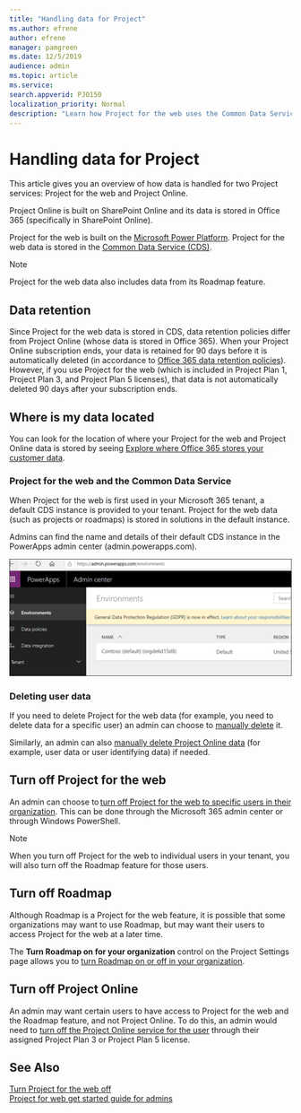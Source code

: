 ```yaml
---
title: "Handling data for Project"
ms.author: efrene
author: efrene
manager: pamgreen
ms.date: 12/5/2019
audience: admin
ms.topic: article
ms.service: 
search.appverid: PJO150
localization_priority: Normal
description: "Learn how Project for the web uses the Common Data Service to store and manage data."
---
```


# Handling data for Project

This article gives you an overview of how data is handled for two Project services: Project for the web and Project Online. 

Project Online is built on SharePoint Online and its data is stored in Office 365 (specifically in SharePoint Online).

Project for the web is built on the [Microsoft Power Platform](https://powerplatform.microsoft.com/). Project for the web data is stored in the [Common Data Service (CDS)](https://docs.microsoft.com/powerapps/maker/common-data-service/data-platform-intro).


> [!Note] 
> Project for the web data also includes data from its Roadmap feature. 

## Data retention

Since Project for the web data is stored in CDS, data retention policies differ from Project Online (whose data is stored in Office 365).  When your Project Online subscription ends, your data is retained for 90 days before it is automatically deleted (in accordance to [Office 365 data retention policies](https://docs.microsoft.com/microsoft-365/compliance/retention-policies)).  However, if you use Project for the web (which is included in Project Plan 1, Project Plan 3, and Project Plan 5 licenses), that data is not automatically deleted 90 days after your subscription ends. 


## Where is my data located

You can look for the location of where your Project for the web and Project Online data is stored by seeing [Explore where Office 365 stores your customer data](https://products.office.com/where-is-your-data-located?rtc=1). 

### Project for the web and the Common Data Service

When Project for the web is first used in your Microsoft 365 tenant, a default CDS instance is provided to your tenant.  Project for the web data (such as projects or roadmaps) is stored in solutions in the default instance.

Admins can find the name and details of their default CDS instance in the PowerApps admin center (admin.powerapps.com).  

![CDS Environment](media/PowerAppsEnvironment.png)

### Deleting user data

If you need to delete Project for the web data (for example, you need to delete data for a specific user) an admin can choose to [manually delete](delete-user-data-from-project-for-the-web.md) it.

Similarly, an admin can also [manually delete Project Online data](https://docs.microsoft.com/projectonline/delete-user-data-from-project-online) (for example, user data or user identifying data) if needed.

## Turn off Project for the web

An admin can choose to [turn off Project for the web to specific users in their organization](https://review.docs.microsoft.com/project-for-the-web/turn-project-for-the-web-off?branch=efrene-v2working#turn-off-project-for-the-web-for-specific-users-in-your-organization). This can be done through the Microsoft 365 admin center or through Windows PowerShell. 

 > [!Note] 
 > When you turn off Project for the web to individual users in your tenant, you will also turn off the Roadmap feature for those users.

## Turn off Roadmap 

Although Roadmap is a Project for the web feature, it is possible that some organizations may want to use Roadmap, but may want their users to access Project for the web at a later time.

The **Turn Roadmap on for your organization** control on the Project Settings page allows you to [turn Roadmap on or off in your organization](https://docs.microsoft.com/project-for-the-web/turn-roadmap-on-or-off). </br>
 

## Turn off Project Online

An admin may want certain users to have access to Project for the web and the Roadmap feature, and not Project Online. To do this, an admin would need to [turn off the Project Online service for the user](https://docs.microsoft.com/project-for-the-web/turn-project-for-the-web-off#turn-off-project-online) through their assigned Project Plan 3 or Project Plan 5 license.

## See Also
  
[Turn Project for the web off](turn-project-for-the-web-off.md)</br>
[Project for web get started guide for admins](project-for-the-web-get-started-guide-for-admins.md)



